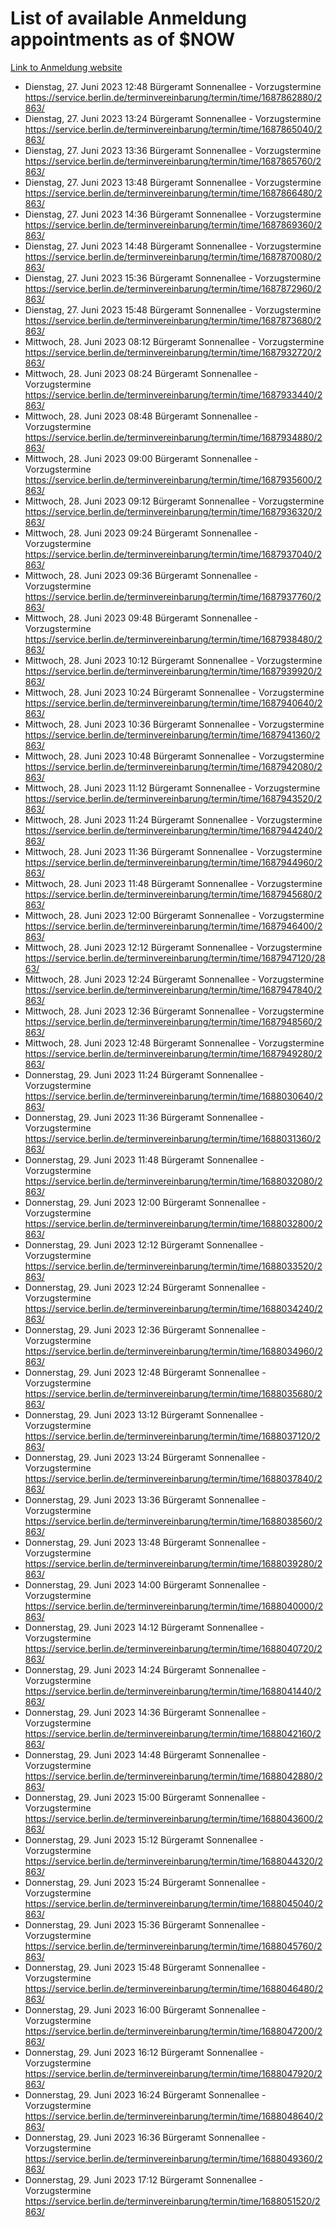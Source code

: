 # List of available Anmeldung appointments as of $NOW
[Link to Anmeldung website](https://service.berlin.de/terminvereinbarung/termin/tag.php?termin=1&anliegen[]=120686&dienstleisterlist=122210,122217,327316,122219,327312,122227,327314,122231,327346,122243,327348,122254,122252,329742,122260,329745,122262,329748,122271,327278,122273,327274,122277,327276,330436,122280,327294,122282,327290,122284,327292,122291,327270,122285,327266,122286,327264,122296,327268,150230,329760,122297,327286,122294,327284,122312,329763,122314,329775,122304,327330,122311,327334,122309,327332,317869,122281,327352,122279,329772,122283,122276,327324,122274,327326,122267,329766,122246,327318,122251,327320,122257,327322,122208,327298,122226,327300&herkunft=http%3A%2F%2Fservice.berlin.de%2Fdienstleistung%2F120686%2F)
- Dienstag, 27. Juni 2023 12:48 Bürgeramt Sonnenallee - Vorzugstermine https://service.berlin.de/terminvereinbarung/termin/time/1687862880/2863/
- Dienstag, 27. Juni 2023 13:24 Bürgeramt Sonnenallee - Vorzugstermine https://service.berlin.de/terminvereinbarung/termin/time/1687865040/2863/
- Dienstag, 27. Juni 2023 13:36 Bürgeramt Sonnenallee - Vorzugstermine https://service.berlin.de/terminvereinbarung/termin/time/1687865760/2863/
- Dienstag, 27. Juni 2023 13:48 Bürgeramt Sonnenallee - Vorzugstermine https://service.berlin.de/terminvereinbarung/termin/time/1687866480/2863/
- Dienstag, 27. Juni 2023 14:36 Bürgeramt Sonnenallee - Vorzugstermine https://service.berlin.de/terminvereinbarung/termin/time/1687869360/2863/
- Dienstag, 27. Juni 2023 14:48 Bürgeramt Sonnenallee - Vorzugstermine https://service.berlin.de/terminvereinbarung/termin/time/1687870080/2863/
- Dienstag, 27. Juni 2023 15:36 Bürgeramt Sonnenallee - Vorzugstermine https://service.berlin.de/terminvereinbarung/termin/time/1687872960/2863/
- Dienstag, 27. Juni 2023 15:48 Bürgeramt Sonnenallee - Vorzugstermine https://service.berlin.de/terminvereinbarung/termin/time/1687873680/2863/
- Mittwoch, 28. Juni 2023 08:12 Bürgeramt Sonnenallee - Vorzugstermine https://service.berlin.de/terminvereinbarung/termin/time/1687932720/2863/
- Mittwoch, 28. Juni 2023 08:24 Bürgeramt Sonnenallee - Vorzugstermine https://service.berlin.de/terminvereinbarung/termin/time/1687933440/2863/
- Mittwoch, 28. Juni 2023 08:48 Bürgeramt Sonnenallee - Vorzugstermine https://service.berlin.de/terminvereinbarung/termin/time/1687934880/2863/
- Mittwoch, 28. Juni 2023 09:00 Bürgeramt Sonnenallee - Vorzugstermine https://service.berlin.de/terminvereinbarung/termin/time/1687935600/2863/
- Mittwoch, 28. Juni 2023 09:12 Bürgeramt Sonnenallee - Vorzugstermine https://service.berlin.de/terminvereinbarung/termin/time/1687936320/2863/
- Mittwoch, 28. Juni 2023 09:24 Bürgeramt Sonnenallee - Vorzugstermine https://service.berlin.de/terminvereinbarung/termin/time/1687937040/2863/
- Mittwoch, 28. Juni 2023 09:36 Bürgeramt Sonnenallee - Vorzugstermine https://service.berlin.de/terminvereinbarung/termin/time/1687937760/2863/
- Mittwoch, 28. Juni 2023 09:48 Bürgeramt Sonnenallee - Vorzugstermine https://service.berlin.de/terminvereinbarung/termin/time/1687938480/2863/
- Mittwoch, 28. Juni 2023 10:12 Bürgeramt Sonnenallee - Vorzugstermine https://service.berlin.de/terminvereinbarung/termin/time/1687939920/2863/
- Mittwoch, 28. Juni 2023 10:24 Bürgeramt Sonnenallee - Vorzugstermine https://service.berlin.de/terminvereinbarung/termin/time/1687940640/2863/
- Mittwoch, 28. Juni 2023 10:36 Bürgeramt Sonnenallee - Vorzugstermine https://service.berlin.de/terminvereinbarung/termin/time/1687941360/2863/
- Mittwoch, 28. Juni 2023 10:48 Bürgeramt Sonnenallee - Vorzugstermine https://service.berlin.de/terminvereinbarung/termin/time/1687942080/2863/
- Mittwoch, 28. Juni 2023 11:12 Bürgeramt Sonnenallee - Vorzugstermine https://service.berlin.de/terminvereinbarung/termin/time/1687943520/2863/
- Mittwoch, 28. Juni 2023 11:24 Bürgeramt Sonnenallee - Vorzugstermine https://service.berlin.de/terminvereinbarung/termin/time/1687944240/2863/
- Mittwoch, 28. Juni 2023 11:36 Bürgeramt Sonnenallee - Vorzugstermine https://service.berlin.de/terminvereinbarung/termin/time/1687944960/2863/
- Mittwoch, 28. Juni 2023 11:48 Bürgeramt Sonnenallee - Vorzugstermine https://service.berlin.de/terminvereinbarung/termin/time/1687945680/2863/
- Mittwoch, 28. Juni 2023 12:00 Bürgeramt Sonnenallee - Vorzugstermine https://service.berlin.de/terminvereinbarung/termin/time/1687946400/2863/
- Mittwoch, 28. Juni 2023 12:12 Bürgeramt Sonnenallee - Vorzugstermine https://service.berlin.de/terminvereinbarung/termin/time/1687947120/2863/
- Mittwoch, 28. Juni 2023 12:24 Bürgeramt Sonnenallee - Vorzugstermine https://service.berlin.de/terminvereinbarung/termin/time/1687947840/2863/
- Mittwoch, 28. Juni 2023 12:36 Bürgeramt Sonnenallee - Vorzugstermine https://service.berlin.de/terminvereinbarung/termin/time/1687948560/2863/
- Mittwoch, 28. Juni 2023 12:48 Bürgeramt Sonnenallee - Vorzugstermine https://service.berlin.de/terminvereinbarung/termin/time/1687949280/2863/
- Donnerstag, 29. Juni 2023 11:24 Bürgeramt Sonnenallee - Vorzugstermine https://service.berlin.de/terminvereinbarung/termin/time/1688030640/2863/
- Donnerstag, 29. Juni 2023 11:36 Bürgeramt Sonnenallee - Vorzugstermine https://service.berlin.de/terminvereinbarung/termin/time/1688031360/2863/
- Donnerstag, 29. Juni 2023 11:48 Bürgeramt Sonnenallee - Vorzugstermine https://service.berlin.de/terminvereinbarung/termin/time/1688032080/2863/
- Donnerstag, 29. Juni 2023 12:00 Bürgeramt Sonnenallee - Vorzugstermine https://service.berlin.de/terminvereinbarung/termin/time/1688032800/2863/
- Donnerstag, 29. Juni 2023 12:12 Bürgeramt Sonnenallee - Vorzugstermine https://service.berlin.de/terminvereinbarung/termin/time/1688033520/2863/
- Donnerstag, 29. Juni 2023 12:24 Bürgeramt Sonnenallee - Vorzugstermine https://service.berlin.de/terminvereinbarung/termin/time/1688034240/2863/
- Donnerstag, 29. Juni 2023 12:36 Bürgeramt Sonnenallee - Vorzugstermine https://service.berlin.de/terminvereinbarung/termin/time/1688034960/2863/
- Donnerstag, 29. Juni 2023 12:48 Bürgeramt Sonnenallee - Vorzugstermine https://service.berlin.de/terminvereinbarung/termin/time/1688035680/2863/
- Donnerstag, 29. Juni 2023 13:12 Bürgeramt Sonnenallee - Vorzugstermine https://service.berlin.de/terminvereinbarung/termin/time/1688037120/2863/
- Donnerstag, 29. Juni 2023 13:24 Bürgeramt Sonnenallee - Vorzugstermine https://service.berlin.de/terminvereinbarung/termin/time/1688037840/2863/
- Donnerstag, 29. Juni 2023 13:36 Bürgeramt Sonnenallee - Vorzugstermine https://service.berlin.de/terminvereinbarung/termin/time/1688038560/2863/
- Donnerstag, 29. Juni 2023 13:48 Bürgeramt Sonnenallee - Vorzugstermine https://service.berlin.de/terminvereinbarung/termin/time/1688039280/2863/
- Donnerstag, 29. Juni 2023 14:00 Bürgeramt Sonnenallee - Vorzugstermine https://service.berlin.de/terminvereinbarung/termin/time/1688040000/2863/
- Donnerstag, 29. Juni 2023 14:12 Bürgeramt Sonnenallee - Vorzugstermine https://service.berlin.de/terminvereinbarung/termin/time/1688040720/2863/
- Donnerstag, 29. Juni 2023 14:24 Bürgeramt Sonnenallee - Vorzugstermine https://service.berlin.de/terminvereinbarung/termin/time/1688041440/2863/
- Donnerstag, 29. Juni 2023 14:36 Bürgeramt Sonnenallee - Vorzugstermine https://service.berlin.de/terminvereinbarung/termin/time/1688042160/2863/
- Donnerstag, 29. Juni 2023 14:48 Bürgeramt Sonnenallee - Vorzugstermine https://service.berlin.de/terminvereinbarung/termin/time/1688042880/2863/
- Donnerstag, 29. Juni 2023 15:00 Bürgeramt Sonnenallee - Vorzugstermine https://service.berlin.de/terminvereinbarung/termin/time/1688043600/2863/
- Donnerstag, 29. Juni 2023 15:12 Bürgeramt Sonnenallee - Vorzugstermine https://service.berlin.de/terminvereinbarung/termin/time/1688044320/2863/
- Donnerstag, 29. Juni 2023 15:24 Bürgeramt Sonnenallee - Vorzugstermine https://service.berlin.de/terminvereinbarung/termin/time/1688045040/2863/
- Donnerstag, 29. Juni 2023 15:36 Bürgeramt Sonnenallee - Vorzugstermine https://service.berlin.de/terminvereinbarung/termin/time/1688045760/2863/
- Donnerstag, 29. Juni 2023 15:48 Bürgeramt Sonnenallee - Vorzugstermine https://service.berlin.de/terminvereinbarung/termin/time/1688046480/2863/
- Donnerstag, 29. Juni 2023 16:00 Bürgeramt Sonnenallee - Vorzugstermine https://service.berlin.de/terminvereinbarung/termin/time/1688047200/2863/
- Donnerstag, 29. Juni 2023 16:12 Bürgeramt Sonnenallee - Vorzugstermine https://service.berlin.de/terminvereinbarung/termin/time/1688047920/2863/
- Donnerstag, 29. Juni 2023 16:24 Bürgeramt Sonnenallee - Vorzugstermine https://service.berlin.de/terminvereinbarung/termin/time/1688048640/2863/
- Donnerstag, 29. Juni 2023 16:36 Bürgeramt Sonnenallee - Vorzugstermine https://service.berlin.de/terminvereinbarung/termin/time/1688049360/2863/
- Donnerstag, 29. Juni 2023 17:12 Bürgeramt Sonnenallee - Vorzugstermine https://service.berlin.de/terminvereinbarung/termin/time/1688051520/2863/
